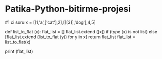 # Patika-Python-bitirme-projesi
#1 ci soru
x = [[1,'a',['cat'],2],[[[3]],'dog'],4,5]


def list_to_flat (x):
    flat_list = []
    flat_list.extend ([x]) if (type (x) is not list) else [flat_list.extend (list_to_flat (y)) for y in x]
    return flat_list
flat_list = list_to_flat(x)


print (flat_list)
